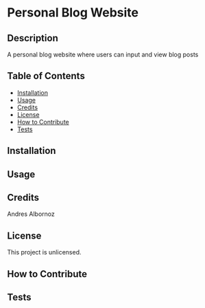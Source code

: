 # Personal Blog Website

## Description
A personal blog website where users can input and view blog posts

## Table of Contents
- [Installation](#installation)
- [Usage](#usage)
- [Credits](#credits)
- [License](#license)
- [How to Contribute](#how-to-contribute)
- [Tests](#tests)

## Installation

## Usage

## Credits
Andres Albornoz

## License
This project is unlicensed.

## How to Contribute

## Tests
